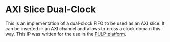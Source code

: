 # AXI Slice Dual-Clock

This is an implementation of a dual-clock FIFO to be used as an AXI slice. It
can be inserted in an AXI channel and allows to cross a clock domain this way.
This IP was written for the use in the [PULP platform](http://pulp-platform.org).
